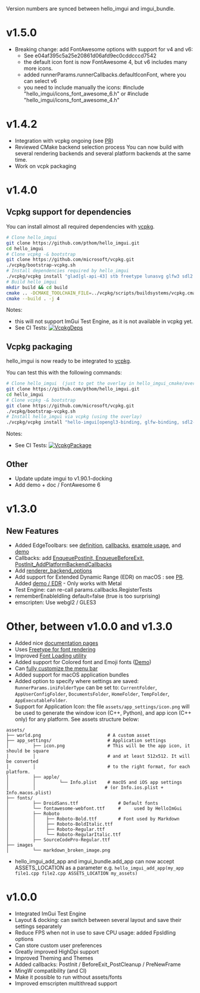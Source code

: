 Version numbers are synced between hello_imgui and imgui_bundle.

# v1.5.0
* Breaking change: add FontAwesome options with support for v4 and v6:
  - See  e04af395c5a25e20861d06afd9ec0cddcccd7542
  - the default icon font is now FontAwesome 4, but v6 includes many more icons.
  - added runnerParams.runnerCallbacks.defaultIconFont, where you can select v6
  - you need to include manually the icons:
     #include "hello_imgui/icons_font_awesome_6.h" or #include "hello_imgui/icons_font_awesome_4.h" 

# v1.4.2

* Integration with vcpkg ongoing (see [PR](https://github.com/microsoft/vcpkg/pull/36501))
* Reviewed CMake backend selection process
You can now build with several rendering backends and several platform backends at the same time.
* Work on vcpk packaging

# v1.4.0

## Vcpkg support for dependencies
You can install almost all required dependencies with [vcpkg](https://github.com/microsoft/vcpkg). 
```bash
# Clone hello_imgui 
git clone https://github.com/pthom/hello_imgui.git
cd hello_imgui
# Clone vcpkg -& bootstrap
git clone https://github.com/microsoft/vcpkg.git
./vcpkg/bootstrap-vcpkg.sh
# Install dependencies required by hello_imgui
./vcpkg/vcpkg install "glad[gl-api-43] stb freetype lunasvg glfw3 sdl2 imgui[opengl3-binding, docking-experimental, glfw-binding, sdl2-binding,freetype, freetype-lunasvg]"
# Build hello_imgui
mkdir build && cd build
cmake .. -DCMAKE_TOOLCHAIN_FILE=../vcpkg/scripts/buildsystems/vcpkg.cmake
cmake --build . -j 4 
```

Notes: 
- this will not support ImGui Test Engine, as it is not available in vcpkg yet.
- See CI Tests: [![VcpkgDeps](https://github.com/pthom/hello_imgui/workflows/VcpkgDeps/badge.svg)](https://github.com/pthom/hello_imgui/actions/workflows/VcpkgDeps.yml)


## Vcpkg packaging
hello_imgui is now ready to be integrated to [vcpkg](https://github.com/microsoft/vcpkg).

You can test this with the following commands:
```bash
# Clone hello_imgui  (just to get the overlay in hello_imgui_cmake/overlay_vcpkg/hello-imgui)
git clone https://github.com/pthom/hello_imgui.git
cd hello_imgui
# Clone vcpkg -& bootstrap
git clone https://github.com/microsoft/vcpkg.git
./vcpkg/bootstrap-vcpkg.sh
# Install hello_imgui via vcpkg (using the overlay)
./vcpkg/vcpkg install "hello-imgui[opengl3-binding, glfw-binding, sdl2-binding]" --overlay-ports=hello_imgui_cmake/overlay_vcpkg/hello-imgui
```

Notes:
- See CI Tests: [![VcpkgPackage](https://github.com/pthom/hello_imgui/workflows/VcpkgPackage/badge.svg)](https://github.com/pthom/hello_imgui/actions/workflows/VcpkgPackage.yml)

## Other
* Update update imgui to  v1.90.1-docking
* Add demo + doc / FontAwesome 6


# v1.3.0

## New Features

* Added EdgeToolbars: see [definition](https://github.com/pthom/hello_imgui/blob/3a279ce7459b04a4c2e7460b844cbf354833964e/src/hello_imgui/runner_callbacks.h#L72-L102), [callbacks](https://github.com/pthom/hello_imgui/blob/3a279ce7459b04a4c2e7460b844cbf354833964e/src/hello_imgui/runner_callbacks.h#L140-L147), [example usage](https://github.com/pthom/hello_imgui/blob/3a279ce7459b04a4c2e7460b844cbf354833964e/src/hello_imgui_demos/hello_imgui_demodocking/hello_imgui_demodocking.main.cpp#L694-L714), and [demo](https://traineq.org/ImGuiBundle/emscripten/bin/demo_docking.html)
* Callbacks: add [EnqueuePostInit, EnqueueBeforeExit, PostInit_AddPlatformBackendCallbacks](https://pthom.github.io/hello_imgui/book/doc_params.html#runnercallbacks)
* Add [renderer_backend_options](https://pthom.github.io/hello_imgui/book/doc_params.html#renderer-backend-options)
* Add support for Extended Dynamic Range (EDR) on macOS : see [PR](https://github.com/pthom/hello_imgui/pull/89). Added [demo / EDR](https://github.com/pthom/hello_imgui/tree/master/src/hello_imgui_demos/hello_edr) - Only works with Metal
* Test Engine: can re-call params.callbacks.RegisterTests
* rememberEnableIdling default=false (true is too surprising)
* emscripten: Use webgl2 / GLES3

# Other, between v1.0.0 and v1.3.0

* Added nice [documentation pages](https://pthom.github.io/hello_imgui)
* Uses [Freetype for font rendering](https://github.com/pthom/hello_imgui/blob/549c205dd3ca98f18fcf541a2ebbfc5abdd10410/CMakeLists.txt#L96-L106)
* Improved [Font Loading utility](https://github.com/pthom/hello_imgui/blob/549c205dd3ca98f18fcf541a2ebbfc5abdd10410/src/hello_imgui/hello_imgui_font.h#L13-L62)
* Added support for Colored font and Emoji fonts ([Demo](https://traineq.org/ImGuiBundle/emscripten/bin/demo_docking.html))
* Can [fully customize the menu bar](https://pthom.github.io/hello_imgui/book/doc_api.html#customize-hello-imgui-menus)
* Added support for macOS application bundles
* Added option to specify where settings are saved: `RunnerParams.iniFolderType` can be set to: `CurrentFolder`, `AppUserConfigFolder`, `DocumentsFolder`, `HomeFolder`, `TempFolder`, `AppExecutableFolder`.
* Support for Application Icon: the file `assets/app_settings/icon.png` will be used to generate the window icon (C++, Python), and app icon (C++ only) for any platform. See assets structure below:
```
assets/
├── world.png                         # A custom asset
├── app_settings/                     # Application settings
│         ├── icon.png                # This will be the app icon, it should be square
│         │                           # and at least 512x512. It will  be converted
│         │                           # to the right format, for each platform.
│         ├── apple/
│         │         └── Info.plist    # macOS and iOS app settings
│         │                          # (or Info.ios.plist + Info.macos.plist)
├── fonts/
│         ├── DroidSans.ttf               # Default fonts
│         └── fontawesome-webfont.ttf     #     used by HelloImGui
│         ├── Roboto
│         │    ├── Roboto-Bold.ttf        # Font used by Markdown
│         │    ├── Roboto-BoldItalic.ttf
│         │    ├── Roboto-Regular.ttf
│         │    └── Roboto-RegularItalic.ttf
│         ├── SourceCodePro-Regular.ttf
├── images
│         └── markdown_broken_image.png
```
* hello_imgui_add_app and imgui_bundle.add_app can now accept ASSETS_LOCATION as a parameter e.g. `hello_imgui_add_app(my_app file1.cpp file2.cpp ASSETS_LOCATION my_assets)`


# v1.0.0

* Integrated ImGui Test Engine
* Layout & docking: can switch between several layout and save their settings separately
* Reduce FPS when not in use to save CPU usage: added FpsIdling options
* Can store custom user preferences
* Greatly improved HighDpi support
* Improved Theming and Themes
* Added callbacks: PostInit / BeforeExit_PostCleanup / PreNewFrame
* MingW compatibility (and CI)
* Make it possible to run without assets/fonts
* Improved emscripten multithread support
